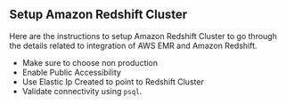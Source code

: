 ## Setup Amazon Redshift Cluster

Here are the instructions to setup Amazon Redshift Cluster to go through the details related to integration of AWS EMR and Amazon Redshift.
* Make sure to choose non production
* Enable Public Accessibility
* Use Elastic Ip Created to point to Redshift Cluster
* Validate connectivity using `psql`.
